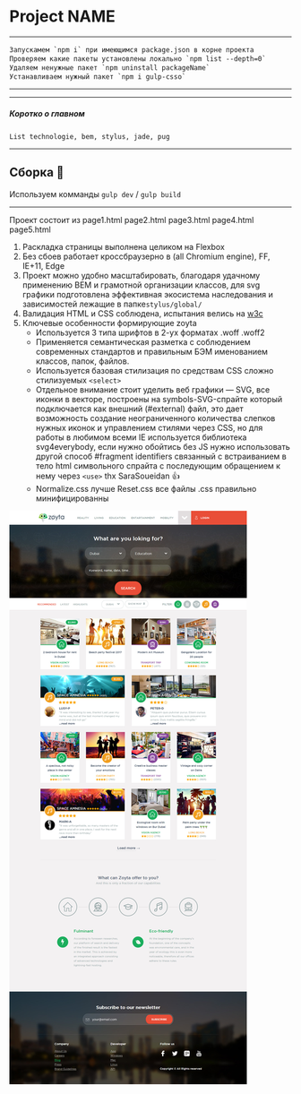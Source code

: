 # Project NAME

***
	Запускамем `npm i` при имеющимся package.json в корне проекта
	Проверяем какие пакеты установлены локально `npm list --depth=0`
	Удаляем ненужные пакет `npm uninstall packageName`
	Устанавливаем нужный пакет `npm i gulp-csso`
***


***
##### Коротко о главном
`List technologie, bem, stylus, jade, pug`
***

## Сборка :checkered_flag:

Используем комманды `gulp dev` / `gulp build`

---

Проект состоит из page1.html page2.html page3.html page4.html page5.html

1. Раскладка страницы выполнена целиком на Flexbox
2. Без сбоев работает кроссбраузерно в (all Chromium engine), FF, IE+11, Edge
3. Проект можно удобно масштабировать, благодаря удачному применению BEM и грамотной организации классов, для svg графики подготовлена эффективная экосистема наследования и зависимостей лежащие в папке`stylus/global/`
4. Валидация HTML и CSS соблюдена, испытания велись на [w3c](https://validator.w3.org/nu/ 'Перейти в этом окне')
5. Ключевые особенности формирующие zoyta
	* Используется 3 типа шрифтов в 2-ух форматах .woff .woff2
	* Применяется семантическая разметка с соблюдением современных стандартов и правильным БЭМ именованием классов, папок, файлов.
	* Используется базовая стилизация по средствам CSS сложно стилизуемых `<select>`
	* Отдельное внимание стоит уделить веб графики — SVG, все иконки в векторе, построены на symbols-SVG-спрайте который подключается как внешний (#external) файл, это дает возможность создание неограниченного количества слепков нужных иконок и управлением стилями через CSS, но для работы в любимом всеми IE используется библиотека svg4everybody, если нужно обойтись без JS нужно использовать другой способ  #fragment identifiers связанный с встраиванием в тело html символьного спрайта с последующим обращением к нему через `<use>` thx SaraSoueidan :thumbsup:
	* Normalize.css лучше Reset.css все файлы .css правильно минифицированны

![maket-image1](https://github.com/Oxenz/zoyta-2017/blob/master/img/pre/index-zoyta-2017.jpg "Макет главной страницы index.html")
